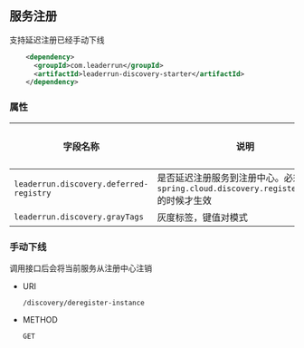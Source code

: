 ## 服务注册

支持延迟注册已经手动下线

```xml
    <dependency>
      <groupId>com.leaderrun</groupId>
      <artifactId>leaderrun-discovery-starter</artifactId>
    </dependency>
```

### 属性

| 字段名称                                | 说明                                                         | 默认值 |
| --------------------------------------- | ------------------------------------------------------------ | ------ |
| `leaderrun.discovery.deferred-registry` | 是否延迟注册服务到注册中心。必须是`spring.cloud.discovery.registerEnabled`的时候才生效 | true   |
| `leaderrun.discovery.grayTags`          | 灰度标签，键值对模式                                         | -      |

### 手动下线

调用接口后会将当前服务从注册中心注销

- URI

  `/discovery/deregister-instance`

- METHOD

  `GET`

